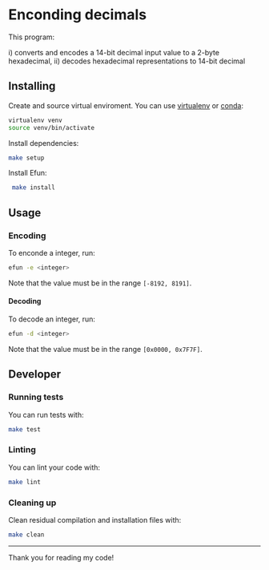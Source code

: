 # Enconding decimals 

This program:

i) converts and encodes a 14-bit decimal input value to a 2-byte hexadecimal, 
ii) decodes hexadecimal representations to 14-bit decimal 




## Installing

Create and source virtual enviroment. You can use [virtualenv](https://virtualenv.pypa.io/en/latest/) or [conda](https://docs.conda.io/en/latest/):

```bash
virtualenv venv
source venv/bin/activate
```

Install dependencies:

```bash
make setup
```

Install Efun:

```bash
 make install
```


## Usage

### Encoding

To enconde a integer, run:

```bash
efun -e <integer>
```

Note that the value must be in the range `[-8192, 8191]`.

#### Decoding

To decode an integer, run:

```bash
efun -d <integer>
```

Note that the value must be in the range `[0x0000, 0x7F7F]`.


## Developer

### Running tests

You can run tests with:

```bash
make test
```

### Linting

You can lint your code with:

```bash
make lint
```

### Cleaning up

Clean residual compilation and installation files with:

```bash
make clean
```


----

Thank you for reading my code!
